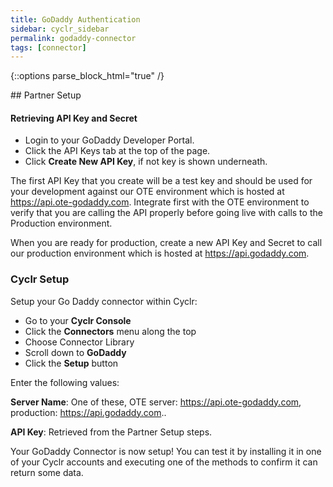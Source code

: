 ```yaml
---
title: GoDaddy Authentication
sidebar: cyclr_sidebar
permalink: godaddy-connector
tags: [connector]
---
```

{::options parse_block_html="true" /}
<section class="card">
## Partner Setup

#### Retrieving API Key and Secret
* Login to your GoDaddy Developer Portal. 
* Click the API Keys tab at the top of the page.
* Click **Create New API Key**, if not key is shown underneath.

The first API Key that you create will be a test key and should be used for your development against our OTE environment which is hosted at https://api.ote-godaddy.com. Integrate first with the OTE environment to verify that you are calling the API properly before going live with calls to the Production environment.

When you are ready for production, create a new API Key and Secret to call our production environment which is hosted at https://api.godaddy.com.

### Cyclr Setup

Setup your Go Daddy connector within Cyclr:

*   Go to your **Cyclr Console**
*   Click the **Connectors** menu along the top
*   Choose Connector Library
*   Scroll down to **GoDaddy**
*   Click the **Setup** button

Enter the following values:

**Server Name**: One of these, OTE server: https://api.ote-godaddy.com, production: https://api.godaddy.com..

**API Key**: Retrieved from the Partner Setup steps.


Your GoDaddy Connector is now setup! You can test it by installing it in one of your Cyclr accounts and executing one of the methods to confirm it can return some data.

</section>
